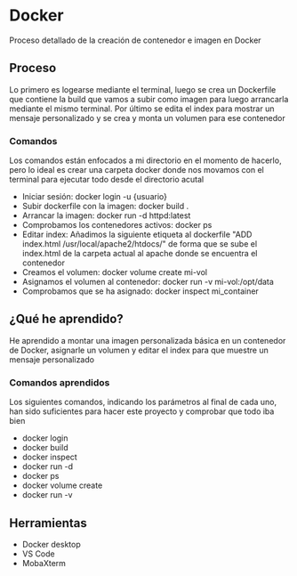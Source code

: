 # Docker

Proceso detallado de la creación de contenedor e imagen en Docker

## Proceso

Lo primero es logearse mediante el terminal, luego se crea un Dockerfile que contiene la build que vamos a subir como imagen para luego arrancarla mediante el mismo terminal. Por último se edita el index para mostrar un mensaje personalizado y se crea y monta un volumen para ese contenedor

### Comandos

Los comandos están enfocados a mi directorio en el momento de hacerlo, pero lo ideal es crear una carpeta docker donde nos movamos con el terminal para ejecutar todo desde el directorio acutal

* Iniciar sesión: docker login -u {usuario}
* Subir dockerfile con la imagen: docker build .
* Arrancar la imagen: docker run -d httpd:latest
* Comprobamos los contenedores activos: docker ps
* Editar index: Añadimos la siguiente etiqueta al dockerfile "ADD index.html /usr/local/apache2/htdocs/" de forma que se sube el index.html de la carpeta actual al apache donde se encuentra el contenedor
* Creamos el volumen: docker volume create mi-vol
* Asignamos el volumen al contenedor: docker run -v mi-vol:/opt/data
* Comprobamos que se ha asignado: docker inspect mi_container

## ¿Qué he aprendido?

He aprendido a montar una imagen personalizada básica en un contenedor de Docker, asignarle un volumen y editar el index para que muestre un mensaje personalizado

### Comandos aprendidos

Los siguientes comandos, indicando los parámetros al final de cada uno, han sido suficientes para hacer este proyecto y comprobar que todo iba bien

* docker login
* docker build
* docker inspect
* docker run -d
* docker ps
* docker volume create
* docker run -v


## Herramientas

* Docker desktop
* VS Code
* MobaXterm
